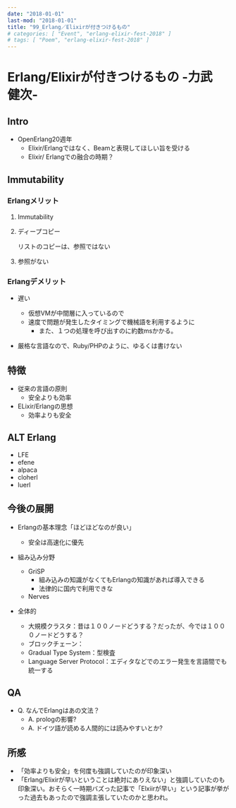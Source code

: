 ```yaml
---
date: "2018-01-01"
last-mod: "2018-01-01"
title: "99_Erlang／Elixirが付きつけるもの"
# categories: [ "Event", "erlang-elixir-fest-2018" ]
# tags: [ "Poem", "erlang-elixir-fest-2018" ]
---
```


# Erlang/Elixirが付きつけるもの -力武　健次-

## Intro

- OpenErlang20週年
  - Elixir/Erlangではなく、Beamと表現してほしい旨を受ける
  - Elixir/ Erlangでの融合の時期？

## Immutability 

### Erlangメリット

1. Immutability

2. ディープコピー

   リストのコピーは、参照ではない

3. 参照がない



### Erlangデメリット

- 遅い
  - 仮想VMが中間層に入っているので
  - 速度で問題が発生したタイミングで機械語を利用するように
    - また、１つの処理を呼び出すのに約数msかかる。

- 厳格な言語なので、Ruby/PHPのように、ゆるくは書けない



## 特徴

- 従来の言語の原則
  - 安全よりも効率
- ELixir/Erlangの思想
  - 効率よりも安全



 ## ALT Erlang

- LFE
- efene
- alpaca
- cloherl
- luerl



## 今後の展開

- Erlangの基本理念「ほどほどなのが良い」
  - 安全は高速化に優先
- 組み込み分野
  - GriSP
    - 組み込みの知識がなくてもErlangの知識があれば導入できる
    - 法律的に国内で利用できな
  - Nerves

- 全体的
  - 大規模クラスタ：昔は１００ノードどうする？だったが、今では１０００ノードどうする？
  - ブロックチェーン：
  - Gradual Type System：型検査
  - Language Server Protocol：エディタなどでのエラー発生を言語間でも統一する



## QA

- Q. なんでErlangはあの文法？
  - A. prologの影響?
  - A. ドイツ語が読める人間的には読みやすいとか?



## 所感

- 「効率よりも安全」を何度も強調していたのが印象深い
- 「Erlang/Elixirが早いということは絶対にありえない」と強調していたのも印象深い。おそらく一時期バズった記事で「Elxiirが早い」という記事が挙がった過去もあったので強調主張していたのかと思われ。

